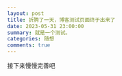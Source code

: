 ```yaml
---
layout: post
title: 折腾了一天，博客测试页面终于出来了
date: 2023-05-31 23:00:00
summary: 就是一个测试。
categories: 随想
comments: true
---
```


接下来慢慢完善吧


